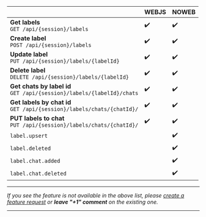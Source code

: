 |                                                                          | WEBJS | NOWEB |
|--------------------------------------------------------------------------|-------|-------|
| **Get labels**<br>`GET /api/{session}/labels`                            | ✔️    | ✔️    |
| **Create label**<br>`POST /api/{session}/labels`                         | ✔️    | ✔️    |
| **Update label**<br>`PUT /api/{session}/labels/{labelId}`                | ✔️    | ✔️    |
| **Delete label**<br>`DELETE /api/{session}/labels/{labelId}`             | ✔️    | ✔️    |
| **Get chats by label id**<br>`GET /api/{session}/labels/{labelId}/chats` | ✔️    | ✔️    |
| **Get labels by chat id**<br>`GET /api/{session}/labels/chats/{chatId}/` | ✔️    | ✔️    |
| **PUT labels to chat**<br>`PUT /api/{session}/labels/chats/{chatId}/`    | ✔️    | ✔️    |
| `label.upsert`                                                          |       | ✔️    |
| `label.deleted`                                                         |       | ✔️    |
| `label.chat.added`                                                      |       | ✔️    |
| `label.chat.deleted`                                                    |       | ✔️    |

****

_If you see the feature is not available in the above list, please [create a feature request](https://github.com/devlikeapro/waha/issues/new/choose) or **leave "+1" comment** on the existing one._
****
